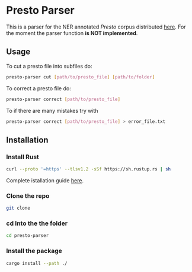 # Presto Parser

This is a parser for the NER annotated _Presto_ corpus distributed [here](https://github.com/e-ditiones/LEM17). For the moment the parser function **is NOT implemented**.

## Usage

To cut a presto file into subfiles do:

```bash
presto-parser cut [path/to/presto_file] [path/to/folder]
```

To correct a presto file do:

```bash
presto-parser correct [path/to/presto_file]
```

To if there are many mistakes try with

```bash
presto-parser correct [path/to/presto_file] > error_file.txt
```

## Installation

### Install Rust

```bash
curl --proto '=https' --tlsv1.2 -sSf https://sh.rustup.rs | sh
```

Complete istallation guide [here](https://www.rust-lang.org/tools/install).

### Clone the repo

```bash
git clone
```

### cd Into the the folder

```bash
cd presto-parser
```

### Install the package

```bash
cargo install --path ./
```
